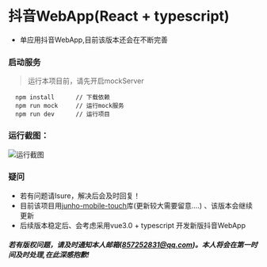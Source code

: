 # 抖音WebApp(React + typescript)
* 单应用抖音WebApp,目前该版本还会在不断完善

### 启动服务
> 运行本项目前，请先开启mockServer
```
  npm install      // 下载依赖
  npm run mock     // 运行mock服务
  npm run dev      // 运行项目
```

### 运行截图：
![运行截图](https://www.baidu.com/img/bd_logo1.png) 


### 疑问
* 若有问题请Isure，解决后会及时回复！
* 目前该项目用[junho-mobile-touch](https://www.baidu.com/)库(更新较大需要留意....) 、该版本会继续更新
* 后续版本稳定后、会考虑采用vue3.0 + typescript 开发新版抖音WebApp

##### 若有版权问题，请及时通知本人邮箱(857252831@qq.com)。本人将会在第一时间及时处理,在此深感抱歉!
